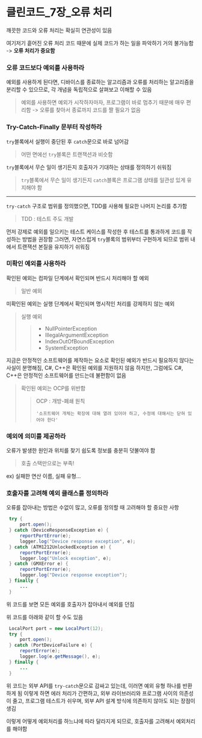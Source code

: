 # 클린코드\_7장_오류 처리

깨끗한 코드와 오류 처리는 확실히 연관성이 있음

여기저기 흩어진 오류 처리 코드 때문에 실제 코드가 하는 일을 파악하기 거의 불가능함
-> **오류 처리가 중요함**

### 오류 코드보다 예외를 사용하라

예외를 사용하게 된다면, 디바이스를 종료하는 알고리즘과 오류를 처리하는 알고리즘을 분리할 수 있으므로, 각 개념을 독립적으로 살펴보고 이해할 수 있음

> 예외를 사용하면 예외가 시작하자마자, 프로그램이 바로 멈추기 때문에 매우 편리함
> -> 오류를 찾아서 종료까지 코드를 짤 필요가 없음

### Try-Catch-Finally 문부터 작성하라

`try`블록에서 실행이 중단된 후 `catch`문으로 바로 넘어감

> 어떤 면에선 `try`블록은 트랜잭션과 비슷함

`try`블록에서 무슨 일이 생기든지 호출자가 기대하는 상태를 정의하기 쉬워짐

> `try`블록에서 무슨 일이 생기든지 `catch`블록은 프로그램 상태를 일관성 있게 유지해야 함

---

`try-catch` 구조로 범위를 정의했으면, TDD를 사용해 필요한 나머지 논리를 추가함

> TDD : 테스트 주도 개발

먼저 강제로 예외를 일으키는 테스트 케이스를 작성한 후 테스트를 통과하게 코드를 작성하는 방법을 권장함
그러면, 자연스럽게 `try`블록의 범위부터 구현하게 되므로 범위 내에서 트랜잭션 본질을 유지하기 쉬워짐

### 미확인 예외를 사용하라

확인된 예외는 컴파일 단계에서 확인되며 반드시 처리해야 할 예외

> 일반 예외

미확인된 예외는 실행 단계에서 확인되며 명시적인 처리를 강제하지 않는 예외

> 실행 예외
>
> > - NullPointerException
> > - IllegalArgumentException
> > - IndexOutOfBoundException
> > - SystemException

지금은 안정적인 소프트웨어를 제작하는 요소로 확인된 예외가 반드시 필요하지 않다는 사실이 분명해짐, C#, C++은 확인된 예외를 지원하지 않음
하지만, 그럼에도 C#, C++은 안정적인 소프트웨어를 만드는데 불편함이 없음

> 확인된 예외는 OCP를 위반함
>
> > OCP : 개방-폐쇄 원칙
> >
> > ```
> > '소프트웨어 개체는 확장에 대해 열려 있어야 하고, 수정에 대해서는 닫혀 있어야 한다'
> > ```

### 예외에 의미를 제공하라

오류가 발생한 원인과 위치를 찾기 쉽도록 정보를 충분히 덧불여야 함

> 호출 스택만으로는 부족!

ex) 실패한 연산 이름, 실패 유형...

### 호출자를 고려해 예외 클래스를 정의하라

오류를 잡아내는 방법은 수없이 많고, 오류를 정의할 때 고려해야 할 중요한 사항

```java
 try {
     port.open();
 } catch (DeviceResponseException e) {
     reportPortError(e);
     logger.log("Device response exception", e);
 } catch (ATM1212UnlockedException e) {
     reportPortError(e);
     logger.log("Unlock exception", e);
 } catch (GMXError e) {
     reportPortError(e);
     logger.log("Device response exception");
 } finally {
     ...
 }
```

위 코드를 보면 모든 예외를 호출자가 잡아내서 예외를 던짐

위 코드를 아래와 같이 할 수도 있음

```java
 LocalPort port = new LocalPort(12);
 try {
     port.open();
 } catch (PortDeviceFailure e) {
     reportError(e);
     logger.log(e.getMessage(), e);
 } finally {
     ...
 }
```

위 코드는 외부 API를 `try-catch`문으로 감싸고 있는데, 이러면 예외 유형 하나를 반환하게 됨
이렇게 하면 에러 처리가 간편하고, 외부 라이브러리와 프로그램 사이의 의존성이 줄고, 프로그램 테스트가 쉬우며, 외부 API 설계 방식에 의존하지 않아도 되는 장점이 생김

이렇게 어떻게 예외처리를 하느냐에 따라 달라지게 되므로, 호출자를 고려해서 예외처리를 해야함